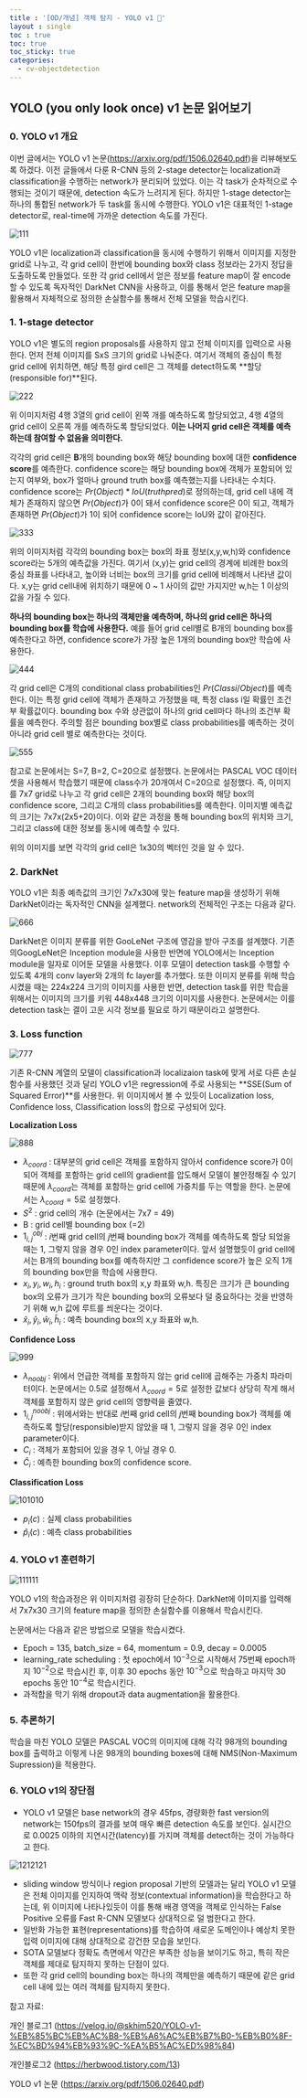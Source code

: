 ```yaml
---
title : '[OD/개념] 객체 탐지 - YOLO v1 🤟'
layout : single
toc : true
toc: true
toc_sticky: true
categories:
  - cv-objectdetection
---
```


## YOLO (you only look once) v1 논문 읽어보기 

### 0. YOLO v1 개요
이번 글에서는 YOLO v1 논문(https://arxiv.org/pdf/1506.02640.pdf)을 리뷰해보도록 하겠다. 이전 글들에서 다룬 R-CNN 등의 2-stage detector는 localization과 classification을 수행하는 network가 분리되어 있었다. 이는 각 task가 순차적으로 수행되는 것이기 때문에, detection 속도가 느려지게 된다. 하지만 1-stage detector는 하나의 통합된 network가 두 task를 동시에 수행한다. YOLO v1은 대표적인 1-stage detector로, real-time에 가까운 detection 속도를 가진다.

![111](https://user-images.githubusercontent.com/77332628/213868154-14362626-f748-4bde-a2bd-9ea1a802413c.jpeg)

YOLO v1은 localization과 classification을 동시에 수행하기 위해서 이미지를 지정한 grid로 나누고, 각 grid cell이 한번에 bounding box와 class 정보라는 2가지 정답을 도출하도록 만들었다. 또한 각 grid cell에서 얻은 정보를 feature map이 잘 encode 할 수 있도록 독자적인 DarkNet CNN을 사용하고, 이를 통해서 얻은 feature map을 활용해서 자체적으로 정의한 손실함수를 통해서 전체 모델을 학습시킨다.

### 1. 1-stage detector

YOLO v1은 별도의 region proposals를 사용하지 않고 전체 이미지를 입력으로 사용한다. 먼저 전체 이미지를 SxS 크기의 grid로 나눠준다. 여기서 객체의 중심이 특정 grid cell에 위치하면, 해당 특정 gird cell은 그 객체를 detect하도록 **할당(responsible for)**된다.

![222](https://user-images.githubusercontent.com/77332628/213868155-76661fca-fb64-4768-a070-fa0563821daa.jpeg)

위 이미지처럼 4행 3열의 grid cell이 왼쪽 개를 예측하도록 할당되었고, 4행 4열의 grid cell이 오른쪽 개를 예측하도록 할당되었다. **이는 나머지 grid cell은 객체를 예측하는데 참여할 수 없음을 의미한다.**

각각의 grid cell은 **B**개의 bounding box와 해당 bounding box에 대한 **confidence score**를 예측한다. confidence score는 해당 bounding box에 객체가 포함되어 있는지 여부와, box가 얼마나 ground truth box를 예측했는지를 나타내는 수치다. confidence score는 $Pr(Object) * IoU(truthpred)$로 정의하는데, grid cell 내에 객체가 존재하지 않으면 $Pr(Object)$가 0이 돼서 confidence score은 0이 되고, 객체가 존재하면 $Pr(Object)$가 1이 되어 confidence score는 IoU와 값이 같아진다.

![333](https://user-images.githubusercontent.com/77332628/213868157-c4769640-5f61-4274-92be-22de2741054a.jpeg)

위의 이미지처럼 각각의 bounding box는 box의 좌표 정보(x,y,w,h)와 confidence score라는 5개의 예측값을 가진다. 여기서 (x,y)는 grid cell의 경계에 비례한 box의 중심 좌표를 나타내고, 높이와 너비는 box의 크기를 grid cell에 비례해서 나타낸 값이다. x,y는 grid cell내에 위치하기 때문에 0 ~ 1 사이의 값만 가지지만 w,h는 1 이상의 값을 가질 수 있다. 

**하나의 bounding box는 하나의 객체만을 예측하며, 하나의 grid cell은 하나의 bounding box를 학습에 사용한다.** 예를 들어 grid cell별로 B개의 bounding box를 예측한다고 하면, confidence score가 가장 높은 1개의 bounding box만 학습에 사용한다.

![444](https://user-images.githubusercontent.com/77332628/213868158-5906fdaa-7dab-4e26-af4d-8448f369fbc1.png)

각 grid cell은 C개의 conditional class probabilities인 $Pr(Class i / Object)$를 예측한다. 이는 특정 grid cell에 객체가 존재하고 가정했을 때, 특정 class i일 확률인 조건부 확률값이다. bounding box 수와 상관없이 하나의 grid cell마다 하나의 조건부 확률을 예측한다. 주의할 점은 bounding box별로 class probabilities를 예측하는 것이 아니라 grid cell 별로 예측한다는 것이다.

![555](https://user-images.githubusercontent.com/77332628/213868159-b78681d2-42c0-47a4-9335-0389b856a424.png)

참고로 논문에서는 S=7, B=2, C=20으로 설정했다. 논문에서는 PASCAL VOC 데이터셋을 사용해서 학습했기 때문에 class수가 20개여서 C=20으로 설정했다. 즉, 이미지를 7x7 grid로 나누고 각 grid cell은 2개의 bounding box와 해당 box의 confidence score, 그리고 C개의 class probabilities를 예측한다. 이미지별 예측값의 크기는 7x7x(2x5+20)이다. 이와 같은 과정을 통해 bounding box의 위치와 크기, 그리고 class에 대한 정보를 동시에 예측할 수 있다.

위의 이미지를 보면 각각의 grid cell은 1x30의 벡터인 것을 알 수 있다. 

### 2. DarkNet
YOLO v1은 최종 예측값의 크기인 7x7x30에 맞는 feature map을 생성하기 위해 DarkNet이라는 독자적인 CNN을 설계했다. network의 전체적인 구조는 다음과 같다.

![666](https://user-images.githubusercontent.com/77332628/213868160-3198d70c-778c-4a0b-addd-6980ca18e065.png)

DarkNet은 이미지 분류를 위한 GooLeNet 구조에 영감을 받아 구조를 설계했다. 기존의GoogLeNet은 Inception module을 사용한 반면에 YOLO에서는 Inception module을 일자로 이어둔 모델을 사용했다. 이후 모델이 detection task를 수행할 수 있도록 4개의 conv layer와 2개의 fc layer를 추가했다. 또한 이미지 분류를 위해 학습 시켰을 때는 224x224 크기의 이미지를 사용한 반면, detection task를 위한 학습을 위해서는 이미지의 크기를 키워 448x448 크기의 이미지를 사용한다. 논문에서는 이를 detection task는 결이 고운 시각 정보를 필요로 하기 때문이라고 설명한다.



### 3. Loss function

![777](https://user-images.githubusercontent.com/77332628/213868161-b0c7d7b3-73ad-4603-bba0-175e306de607.png)

기존 R-CNN 계열의 모델이 classification과 localizaion task에 맞게 서로 다른 손실 함수를 사용했던 것과 달리 YOLO v1은 regression에 주로 사용되는 **SSE(Sum of Squared Error)**를 사용한다. 위 이미지에서 볼 수 있듯이 Localization loss, Confidence loss, Classification loss의 합으로 구성되어 있다.

**Localization Loss**

![888](https://user-images.githubusercontent.com/77332628/213868163-d45a7e5a-a908-4358-a0ef-5ab81e6cf980.png)

* $λ_{coord}$ : 대부분의 grid cell은 객체를 포함하지 않아서 confidence score가 0이 되어 객체를 포함하는 grid cell의 gradient를 압도해서 모델이 불안정해질 수 있기 때문에 $λ_{coord}$는 객체를 포함하는 grid cell에 가중치를 두는 역할을 한다. 논문에서는 $λ_{coord} = 5$로 설정했다.
* $S^2$ : grid cell의 개수 (논문에서는 7x7 = 49)
* B : grid cell별 bounding box (=2)
* $1^{obj}_{i,j}$ : $i$번째 grid cell의 $j$번째 bounding box가 객체를 예측하도록 할당 되었을 때는 1, 그렇지 않을 경우 0인 index parameter이다. 앞서 설명했듯이 grid cell에서는 B개의 bounding box를 예측하지만 그 confidence score가 높은 오직 1개의 bounding box만을 학습에 사용한다.
* $x_i,y_i,w_i,h_i$ : ground truth box의 x,y 좌표와 w,h. 특징은 크기가 큰 bounding box의 오류가 크기가 작은 bounding box의 오류보다 덜 중요하다는 것을 반영하기 위해 w,h 값에 루트를 씌운다는 것이다.
* $\hat{x}_i,\hat{y}_i,\hat{w}_i,\hat{h}_i$ : 예측 bounding box의 x,y 좌표와 w,h.

**Confidence Loss**

![999](https://user-images.githubusercontent.com/77332628/213868164-4f6e03df-e13f-44c1-a0bd-d2c656eb52c3.jpeg)

* $λ_{noobj}$ : 위에서 언급한 객체를 포함하지 않는 grid cell에 곱해주는 가중치 파라미터이다. 논문에서는 0.5로 설정해서 $λ_{coord} = 5$로 설정한 값보다 상당히 작게 해서 객체를 포함하지 않은 grid cell의 영향력을 줄였다.
* $1^{noobj}_{i,j}$ : 위에서와는 반대로 $i$번째 grid cell의 $j$번째 bounding box가 객체를 예측하도록 할당(responsible)받지 않았을 때 1, 그렇지 않을 경우 0인 index parameter이다.
* $C_i$ : 객체가 포함되어 있을 경우 1, 아닐 경우 0.
* $\hat{C}_i$ : 예측한 bounding box의 confidence score.

**Classification Loss**

![101010](https://user-images.githubusercontent.com/77332628/213868165-5528c794-0765-4c41-8127-8d3c8a603586.png)

* $p_i(c)$ : 실제 class probabilities
* $\hat{p}_i(c)$ : 예측 class probabilities


### 4. YOLO v1 훈련하기

![111111](https://user-images.githubusercontent.com/77332628/213868166-4379ef1b-9732-457c-934e-8a74b0ef2dae.png)

YOLO v1의 학습과정은 위 이미지처럼 굉장히 단순하다. DarkNet에 이미지를 입력해서 7x7x30 크기의 feature map을 정의한 손실함수를 이용해서 학습시킨다.

논문에서는 다음과 같은 방법으로 모델을 학습시켰다.

* Epoch = 135, batch_size = 64, momentum = 0.9, decay = 0.0005
* learning_rate scheduling : 첫 epoch에서 $10^{-3}$으로 시작해서 75번째 epoch까지 $10^{-2}$으로 학습시킨 후, 이후 30 epochs 동안 $10^{-3}$으로 학습하고 마지막 30 epochs 동안 $10^{-4}$로 학습시킨다.
* 과적합을 막기 위해 dropout과 data augmentation을 활용한다.

### 5. 추론하기
학습을 마친 YOLO 모델은 PASCAL VOC의 이미지에 대해 각각 98개의 bounding box를 출력하고 이렇게 나온 98개의 bounding boxes에 대해 NMS(Non-Maximum Supression)을 적용한다.

### 6. YOLO v1의 장단점
* YOLO v1 모델은 base network의 경우 45fps, 경량화한 fast version의 network는 150fps의 결과를 보여 매우 빠른 detection 속도를 보인다. 실시간으로 0.0025 이하의 지연시간(latency)를 가지며 객체를 detect하는 것이 가능하다고 한다.
 
![1212121](https://user-images.githubusercontent.com/77332628/213868327-fb67eb4f-3907-4554-92af-ce0d1a749042.png)

*  sliding window 방식이나 region proposal 기반의 모델과는 달리 YOLO v1 모델은 전체 이미지를 인지하여 맥락 정보(contextual information)을 학습한다고 하는데, 위 이미지에 나타나있듯이 이를 통해 배경 영역을 객체로 인식하는 False Positive 오류를 Fast R-CNN 모델보다 상대적으로 덜 범한다고 한다.
*  일반화 가능한 표현(representations)를 학습하여 새로운 도메인이나 예상치 못한 입력 이미지에 대해 상대적으로 강건한 모습을 보인다.
* SOTA 모델보다 정확도 측면에서 약간은 부족한 성능을 보이기도 하고, 특히 작은 객체를 제대로 탐지하지 못하는 단점이 있다.
* 또한 각 grid cell의 bounding box는 하나의 객체만을 예측하기 때문에 같은 grid cell 내에 있는 여러 객체를 탐지하지 못한다.

참고 자료:

개인 블로그1 (https://velog.io/@skhim520/YOLO-v1-%EB%85%BC%EB%AC%B8-%EB%A6%AC%EB%B7%B0-%EB%B0%8F-%EC%BD%94%EB%93%9C-%EA%B5%AC%ED%98%84)

개인블로그2 (https://herbwood.tistory.com/13)

YOLO v1 논문 (https://arxiv.org/pdf/1506.02640.pdf)
